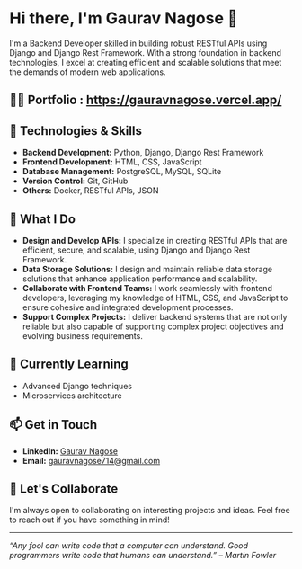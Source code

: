 # Hi there, I'm Gaurav Nagose 👋

I'm a Backend Developer skilled in building robust RESTful APIs using Django and Django Rest Framework. With a strong foundation in backend technologies, I excel at creating efficient and scalable solutions that meet the demands of modern web applications. 

## 💁🏻 Portfolio : https://gauravnagose.vercel.app/

## 🔧 Technologies & Skills
- **Backend Development:** Python, Django, Django Rest Framework
- **Frontend Development:** HTML, CSS, JavaScript
- **Database Management:** PostgreSQL, MySQL, SQLite
- **Version Control:** Git, GitHub
- **Others:** Docker, RESTful APIs, JSON

## 🌟 What I Do
- **Design and Develop APIs:** I specialize in creating RESTful APIs that are efficient, secure, and scalable, using Django and Django Rest Framework.
- **Data Storage Solutions:** I design and maintain reliable data storage solutions that enhance application performance and scalability.
- **Collaborate with Frontend Teams:** I work seamlessly with frontend developers, leveraging my knowledge of HTML, CSS, and JavaScript to ensure cohesive and integrated development processes.
- **Support Complex Projects:** I deliver backend systems that are not only reliable but also capable of supporting complex project objectives and evolving business requirements.

## 🌱 Currently Learning
- Advanced Django techniques
- Microservices architecture

## 📫 Get in Touch
- **LinkedIn:** [Gaurav Nagose](https://www.linkedin.com/in/gaurav-nagose-b80676278/)
- **Email:** [gauravnagose714@gmail.com](mailto:gauravnagose714@gmail.com)

## 🤝 Let's Collaborate
I'm always open to collaborating on interesting projects and ideas. Feel free to reach out if you have something in mind!

---

*“Any fool can write code that a computer can understand. Good programmers write code that humans can understand.” – Martin Fowler*
